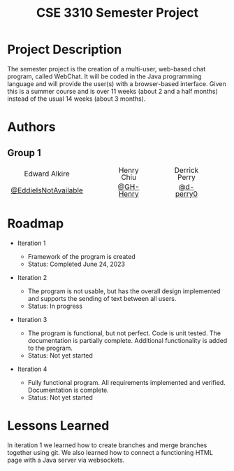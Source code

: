 <h2 align="center" style="font-size:200%;line-height:2;">CSE 3310 Semester Project</h2>

# Project Description

The semester project is the creation of a multi-user, web-based chat program, called WebChat. It will be
coded in the Java programming language and will provide the user(s) with a browser-based interface.
Given this is a summer course and is over 11 weeks (about 2 and a half months) instead of the usual 14
weeks (about 3 months).

# Authors
## Group 1

<table align="center" style="line-height:1;">
<thead>
  <tr>
    <td align="center">Edward Alkire</td>
    <td><td><td><td></td></td></td></td>
    <td align="center">Henry Chiu</td>
    <td><td><td><td></td></td></td></td>
    <td align="center">Derrick Perry</td>
    <td><td><td><td></td></td></td></td>
    <td align="center">Januar Soepangat</td>
  </tr>
  <tr>
    <td align="center"><a href="https://github.com/EddieIsNotAvailable">@EddieIsNotAvailable</a></td>
    <td><td><td><td></td></td></td></td>
    <td align="center"><a href="https://github.com/GH-Henry">@GH-Henry</a></td>
    <td><td><td><td></td></td></td></td>
    <td align="center"><a href="https://github.com/d-perry0">@d-perry0</a></td>
    <td><td><td><td></td></td></td></td>
    <td align="center"><a href="https://github.com/JanuarS">@JanuarS</a></td>
  </tr>
</thead>
</table>

# Roadmap

- Iteration 1
  - Framework of the program is created 
  - Status: Completed June 24, 2023

- Iteration 2
  - The program is not usable, but has the overall design implemented and supports the sending of text between all users.
  - Status: In progress

- Iteration 3
  - The program is functional, but not perfect. Code is unit tested. The documentation is partially complete. Additional functionality is added to the program.
  - Status: Not yet started

- Iteration 4
  - Fully functional program. All requirements implemented and verified. Documentation is complete.
  - Status: Not yet started

# Lessons Learned

In iteration 1 we learned how to create branches and merge branches together using git. We also learned how to connect a functioning HTML page with a Java server via websockets. 